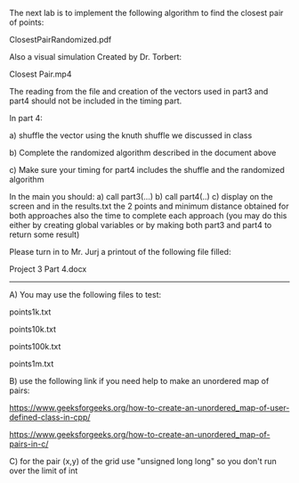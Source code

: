 The next lab is to implement the following algorithm to find the closest pair of points:

ClosestPairRandomized.pdf

Also a visual simulation Created by Dr. Torbert:

Closest Pair.mp4

The reading from the file and creation of the vectors used in part3 and part4 should not be included in the timing part.

In part 4:

a) shuffle the vector using the knuth shuffle we discussed in class

b) Complete the randomized algorithm described in the document above

c) Make sure your timing for part4 includes the shuffle and the randomized algorithm

 

In the main you should:
a) call part3(...)
b) call part4(..)
c) display on the screen and in the results.txt the 2 points and minimum distance obtained for both approaches also the time to complete each approach (you may do this either by creating global variables or by making both part3 and part4 to return some result)

Please turn in to Mr. Jurj a printout of the following file filled:

Project 3 Part 4.docx

*************************************************

A) You may use the following files to test:

points1k.txt

points10k.txt

points100k.txt

points1m.txt

B) use the following link if you need help to make an unordered map of pairs:

https://www.geeksforgeeks.org/how-to-create-an-unordered_map-of-user-defined-class-in-cpp/

https://www.geeksforgeeks.org/how-to-create-an-unordered_map-of-pairs-in-c/

 

C) for the pair (x,y) of the grid use "unsigned long long" so you don't run over the limit of int